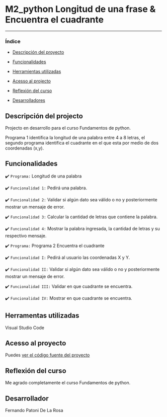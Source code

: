 # M2_python Longitud de una frase & Encuentra el cuadrante 

<hr>

### Índice
- [Descripción del proyecto](#descripción-del-projecto)
  
- [Funcionalidades](#funcionalidades)
  
- [Herramientas utilizadas](#herramentas-utilizadas)
  
- [Acesso al projecto](#acesso-al-proyecto)
  
- [Reflexión del curso](#reflexión-del-curso)
  
- [Desarrolladores](#desarrollador)

## Descripción del projecto 

<p align="justify">
Projecto en desarrollo para el curso Fundamentos de python.
  
Programa 1 identifica la longitud de una palabra entre 4 a 8 letras, el segundo programa identifica el cuadrante en el que esta por medio de dos coordenadas (x,y).

</p>

## Funcionalidades 
:heavy_check_mark: `Programa:` Longitud de una palabra

:heavy_check_mark: `Funcionalidad 1:` Pedirá una palabra.

:heavy_check_mark: `Funcionalidad 2:` Validar si algún dato sea válido o no y posteriormente mostrar un mensaje de error.

:heavy_check_mark: `Funcionalidad 3:` Calcular la cantidad de letras que contiene la palabra.

:heavy_check_mark: `Funcionalidad 4:` Mostrar la palabra ingresada, la cantidad de letras y su respectivo mensaje.

:heavy_check_mark: `Programa:` Programa 2 Encuentra el cuadrante

:heavy_check_mark: `Funcionalidad I:` Pedirá al usuario las coordenadas X y Y. 

:heavy_check_mark: `Funcionalidad II:` Validar si algún dato sea válido o no y posteriormente mostrar un mensaje de error.

:heavy_check_mark: `Funcionalidad III:` Validar en que cuadrante se encuentra.

:heavy_check_mark: `Funcionalidad IV:` Mostrar en que cuadrante se encuentra.


## Herramentas utilizadas

Visual Studio Code

###

## Acesso al proyecto
Puedes [ver el código fuente del proyecto](https://github.com/Fernando-p-dlr/m2_python/blob/main/FERNANDO_PATONI_proyectoM2.py) 

## Reflexión del curso 

<p align="justify">
  
Me agrado completamente el curso Fundamentos de python.

</p>

## Desarrollador
Fernando Patoni De La Rosa

